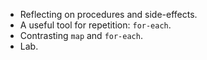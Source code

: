 * Reflecting on procedures and side-effects.
* A useful tool for repetition: `for-each`.
* Contrasting `map` and `for-each`.
* Lab.
